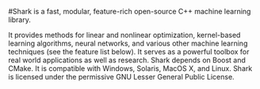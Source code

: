 #Shark is a fast, modular, feature-rich open-source C++ machine learning library.

It provides methods for linear and nonlinear optimization, kernel-based learning algorithms, neural networks, and various other machine learning techniques (see the feature list below). It serves as a powerful toolbox for real world applications as well as research. Shark depends on Boost and CMake. It is compatible with Windows, Solaris, MacOS X, and Linux. Shark is licensed under the permissive GNU Lesser General Public License.
